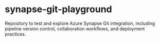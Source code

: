 # synapse-git-playground
Repository to test and explore Azure Synapse Git integration, including pipeline version control, collaboration workflows, and deployment practices.

